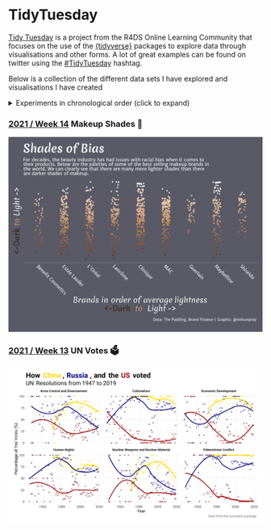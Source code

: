 # TidyTuesday

[Tidy Tuesday](https://github.com/rfordatascience/tidytuesday) is a project from the R4DS Online Learning Community that focuses on the use of the [{tidyverse}](https://www.tidyverse.org/) packages to explore data through visualisations and other forms. A lot of great examples can be found on twitter using the [#TidyTuesday](https://twitter.com/search?q=%23TidyTuesday) hashtag.

Below is a collection of the different data sets I have explored and visualisations I have created

<details>
  <summary>Experiments in chronological order (click to expand)</summary>
  
  * **2021**
    - [Week 13](https://github.com/nelsonpray/TidyTuesday/tree/main/2021/week_13_unvotes) UN Votes 🗳️
    - [Week 14](https://github.com/nelsonpray/TidyTuesday/tree/main/2021/week_14_makeup_shades) Makeup Shades 💄
 </details>

### [2021 / Week 14](https://github.com/nelsonpray/TidyTuesday/tree/main/2021/week_14_makeup_shades) Makeup Shades 💄
![./images/tidy-tuesday.png](https://raw.githubusercontent.com/nelsonpray/TidyTuesday/main/2021/week_14_makeup_shades/images/tidy-tuesday.png)

### [2021 / Week 13](https://github.com/nelsonpray/TidyTuesday/tree/main/2021/week_13_unvotes) UN Votes 🗳️
![./images/2021_week_13_final.png](https://raw.githubusercontent.com/nelsonpray/TidyTuesday/main/2021/week_13_unvotes/images/2021_week_13_final.png)
